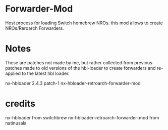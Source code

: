# Forwarder-Mod
Host process for loading Switch homebrew NROs. this mod allows to create NROs/Reroarch Forwarders. 

# Notes
These are patches not made by me, but rather collected from previous patches made to old versions of the hbl-loader to create forwarders and re-applied to the latest hbl loader. 

nx-hbloader 2.4.3 
patch-1 nx-hbloader-retroarch-forwarder-mod 


# credits 
nx-hbloader from switchbrew
nx-hbloader-retroarch-forwarder-mod from natinusala

